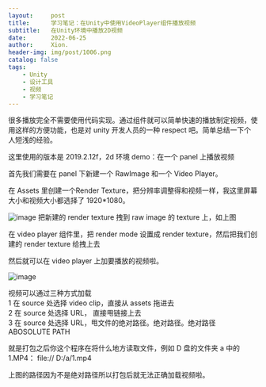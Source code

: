 ```yaml
---
layout:     post
title:      学习笔记：在Unity中使用VideoPlayer组件播放视频
subtitle:   在Unity环境中播放2D视频
date:       2022-06-25
author:     Xion.
header-img: img/post/1006.png
catalog: false
tags:
    - Unity
    - 设计工具
    - 视频
    - 学习笔记
---
```


很多播放完全不需要使用代码实现。通过组件就可以简单快速的播放制定视频，使用这样的方便功能，也是对 unity 开发人员的一种 respect 吧。简单总结一下个人短浅的经验。

这里使用的版本是 2019.2.12f，2d 环境 demo：在一个 panel 上播放视频  

首先我们需要在 panel 下新建一个 RawImage 和一个 Video Player。  

在 Assets 里创建一个Render Texture，把分辨率调整得和视频一样，我这里屏幕大小和视频大小都选择了 1920*1080。  

![image](https://user-images.githubusercontent.com/6897274/175768176-76d3d413-2fde-40eb-88b0-5cc239d7e60c.png)
把新建的 render texture 拽到 raw image 的 texture 上，如上图  

在 video player 组件里，把 render mode 设置成 render texture，然后把我们创建的 render texture 给拽上去  

然后就可以在 video player 上加要播放的视频啦。

![image](https://user-images.githubusercontent.com/6897274/175768148-edad4df8-b82e-4041-be66-11d55cdc4bdc.png)

视频可以通过三种方式加载  
1 在 source 处选择 video clip，直接从 assets 拖进去  
2 在 source 处选择 URL， 直接甩链接上去  
3 在 source 处选择 URL，甩文件的绝对路径。绝对路径。绝对路径 ABOSOLUTE PATH  

就是打包之后你这个程序在将什么地方读取文件，例如 D 盘的文件夹 a 中的 1.MP4：
 file:// D:/a/1.mp4  
 
上图的路径因为不是绝对路径所以打包后就无法正确加载视频啦。
